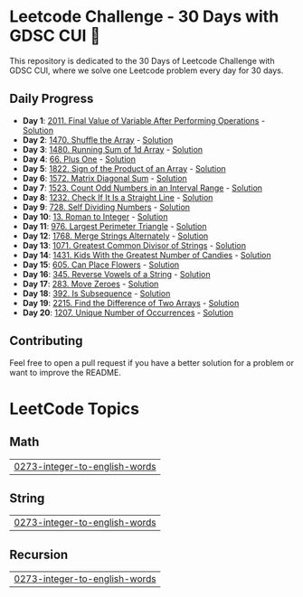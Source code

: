 #  Leetcode Challenge - 30 Days with GDSC CUI 🚀

This repository is dedicated to the 30 Days of Leetcode Challenge with GDSC CUI, where we solve one Leetcode problem every day for 30 days.

## Daily Progress

- **Day 1**: [2011. Final Value of Variable After Performing Operations](https://leetcode.com/problems/final-value-of-variable-after-performing-operations/description/) - [Solution](2137-final-value-of-variable-after-performing-operations)
- **Day 2**: [1470. Shuffle the Array](https://leetcode.com/problems/shuffle-the-array/description/) - [Solution](1470-shuffle-the-array)
- **Day 3**: [1480. Running Sum of 1d Array](https://leetcode.com/problems/running-sum-of-1d-array/) - [Solution](1480-running-sum-of-1d-array)
- **Day 4**: [66. Plus One](https://leetcode.com/problems/plus-one/description/) - [Solution](0066-plus-one)
- **Day 5**: [1822. Sign of the Product of an Array](https://leetcode.com/problems/sign-of-the-product-of-an-array/description/) - [Solution](1950-sign-of-the-product-of-an-array)
- **Day 6**: [1572. Matrix Diagonal Sum](https://leetcode.com/problems/matrix-diagonal-sum/description/) - [Solution](1677-matrix-diagonal-sum)
- **Day 7**: [1523. Count Odd Numbers in an Interval Range](https://leetcode.com/problems/count-odd-numbers-in-an-interval-range/description) - [Solution](1523-count-odd-numbers-in-an-interval-range)
- **Day 8**: [1232. Check If It Is a Straight Line](https://leetcode.com/problems/check-if-it-is-a-straight-line/description) - [Solution](1349-check-if-it-is-a-straight-line)
- **Day 9**: [728. Self Dividing Numbers](https://leetcode.com/problems/self-dividing-numbers/description) - [Solution](0728-self-dividing-numbers)
- **Day 10**: [13. Roman to Integer](https://leetcode.com/problems/roman-to-integer) - [Solution](0013-roman-to-integer)
- **Day 11**: [976. Largest Perimeter Triangle](https://leetcode.com/problems/largest-perimeter-triangle) - [Solution](1018-largest-perimeter-triangle)
- **Day 12**: [1768. Merge Strings Alternately](https://leetcode.com/problems/merge-strings-alternately) - [Solution](1894-merge-strings-alternately)
- **Day 13**: [1071. Greatest Common Divisor of Strings](https://leetcode.com/problems/greatest-common-divisor-of-strings) - [Solution](1146-greatest-common-divisor-of-strings)
- **Day 14**: [1431. Kids With the Greatest Number of Candies](https://leetcode.com/problems/kids-with-the-greatest-number-of-candies) - [Solution](1528-kids-with-the-greatest-number-of-candies)
- **Day 15**: [605. Can Place Flowers](https://leetcode.com/problems/can-place-flowers) - [Solution](0605-can-place-flowers)
- **Day 16**: [345. Reverse Vowels of a String](https://leetcode.com/problems/reverse-vowels-of-a-string) - [Solution](0345-reverse-vowels-of-a-string)
- **Day 17**: [283. Move Zeroes](https://leetcode.com/problems/move-zeroes) - [Solution](0283-move-zeroes)
- **Day 18**: [392. Is Subsequence](https://leetcode.com/problems/is-subsequence) - [Solution](0392-is-subsequence)
- **Day 19**: [2215. Find the Difference of Two Arrays](https://leetcode.com/problems/find-the-difference-of-two-arrays) - [Solution](1392-find-the-difference-of-two-arrays)
- **Day 20**: [1207. Unique Number of Occurrences](https://leetcode.com/problems/unique-number-of-occurrences) - [Solution](1319-unique-number-of-occurrences)

## Contributing
Feel free to open a pull request if you have a better solution for a problem or want to improve the README.

<!---LeetCode Topics Start-->
# LeetCode Topics
## Math
|  |
| ------- |
| [0273-integer-to-english-words](https://github.com/hammadsaedi/30DaysofLeetcode/tree/master/0273-integer-to-english-words) |
## String
|  |
| ------- |
| [0273-integer-to-english-words](https://github.com/hammadsaedi/30DaysofLeetcode/tree/master/0273-integer-to-english-words) |
## Recursion
|  |
| ------- |
| [0273-integer-to-english-words](https://github.com/hammadsaedi/30DaysofLeetcode/tree/master/0273-integer-to-english-words) |
<!---LeetCode Topics End-->